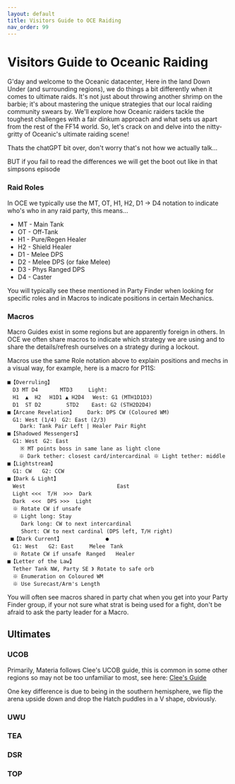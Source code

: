 ```yaml
---
layout: default
title: Visitors Guide to OCE Raiding
nav_order: 99
---
```


# Visitors Guide to Oceanic Raiding

G'day and welcome to the Oceanic datacenter, Here in the land Down Under (and surrounding regions), we do things a bit differently when it comes to ultimate raids. It's not just about throwing another shrimp on the barbie; it's about mastering the unique strategies that our local raiding community swears by. We'll explore how Oceanic raiders tackle the toughest challenges with a fair dinkum approach and what sets us apart from the rest of the FF14 world. So, let's crack on and delve into the nitty-gritty of Oceanic's ultimate raiding scene!

Thats the chatGPT bit over, don't worry that's not how we actually talk...

BUT if you fail to read the differences we will get the boot out like in that simpsons episode

### Raid Roles

In OCE we typically use the MT, OT, H1, H2, D1 -> D4 notation to indicate who's who in any raid party, this means...

- MT - Main Tank
- OT - Off-Tank
- H1 - Pure/Regen Healer
- H2 - Shield Healer
- D1 - Melee DPS
- D2 - Melee DPS (or fake Melee)
- D3 - Phys Ranged DPS
- D4 - Caster

You will typically see these mentioned in Party Finder when looking for specific roles and in Macros to indicate positions in certain Mechanics. 

### Macros

Macro Guides exist in some regions but are apparently foreign in others. In OCE we often share macros to indicate which strategy we are using and to share the details/refresh ourselves on a strategy during a lockout. 

Macros use the same Role notation above to explain positions and mechs in a visual way, for example, here is a macro for P11S: 

```
■【Overruling】
　D3 MT D4　　　  MTD3　　　Light: 
　H1  ▲  H2　 H1D1 ▲ H2D4　 West: G1 (MTH1D1D3) 
　D1  ST D2　　　   STD2    East: G2 (STH2D2D4)
■【Arcane Revelation】    Dark: DPS CW (Coloured WM)
　G1: West (1/4)　G2: East (2/3)
    Dark: Tank Pair Left | Healer Pair Right
■【Shadowed Messengers】
　G1: West　G2: East  
    ※ MT points boss in same lane as light clone　
　  ※ Dark tether: closest card/intercardinal ※ Light tether: middle
■【Lightstream】
　G1: CW　　G2: CCW
■【Dark & Light】
　West                             East
　Light <<<  T/H  >>>  Dark
　Dark  <<<  DPS >>>  Light
　※ Rotate CW if unsafe
　※ Light long: Stay
　　 Dark long: CW to next intercardinal
　　 Short: CW to next cardinal (DPS left, T/H right)
 ■【Dark Current】　　　　　　　   ●
　G1: West　　G2: East　　　Melee　Tank
　※ Rotate CW if unsafe　Ranged　　Healer
■【Letter of the Law】
　Tether Tank NW, Party SE 》 Rotate to safe orb
　※ Enumeration on Coloured WM
　※ Use Surecast/Arm's Length
```

You will often see macros shared in party chat when you get into your Party Finder group, if your not sure what strat is being used for a fight, don't be afraid to ask the party leader for a Macro.

## Ultimates

### UCOB

Primarily, Materia follows Clee's UCOB guide, this is common in some other regions so may not be too unfamiliar to most, see here: [Clee's Guide](https://ultimates.guide/ucob/)

One key difference is due to being in the southern hemisphere, we flip the arena upside down and drop the Hatch puddles in a V shape, obviously.

### UWU

### TEA

### DSR

### TOP
